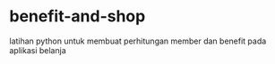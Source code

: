 # benefit-and-shop
latihan python untuk membuat perhitungan member dan benefit pada aplikasi belanja
